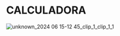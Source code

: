# CALCULADORA 

![unknown_2024 06 15-12 45_clip_1_clip_1_1](https://github.com/WilliamRibeiR0/calculadora_python/assets/122944578/f3e6b38e-ae3f-42bd-a851-6d52d1acfa4e)

